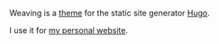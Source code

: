 Weaving is a [theme](https://themes.gohugo.io/) for the static site generator [Hugo](https://gohugo.io/).

I use it for [my personal website](https://boyl.es/).
